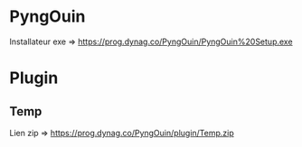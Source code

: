 # PyngOuin


Installateur exe => https://prog.dynag.co/PyngOuin/PyngOuin%20Setup.exe

# Plugin
## Temp
Lien zip => https://prog.dynag.co/PyngOuin/plugin/Temp.zip
